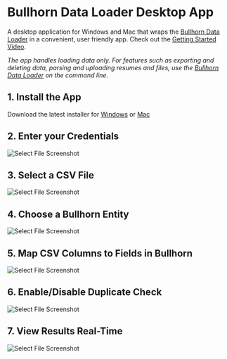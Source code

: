 # Bullhorn Data Loader Desktop App

A desktop application for Windows and Mac that wraps the [Bullhorn Data Loader](https://github.com/bullhorn/dataloader) in a convenient, user friendly app. Check out the [Getting Started Video](https://drive.google.com/file/d/1voimdi5vZOj7bmAU-WrGL2ht9C5oP8c1/view).
 
_The app handles loading data only. For features such as exporting and deleting data, parsing and uploading resumes and files, use the [Bullhorn Data Loader](https://github.com/bullhorn/dataloader) on the command line._

## 1. Install the App

Download the latest installer for
[Windows](https://github.com/bullhorn/dataloader-app/releases/download/v2.11.3/Bullhorn-Data-Loader-Setup-2.11.3.exe)
or [Mac](https://github.com/bullhorn/dataloader-app/releases/download/v2.11.3/Bullhorn-Data-Loader-2.11.3.dmg)

## 2. Enter your Credentials

![Select File Screenshot](images/credentials.png)

## 3. Select a CSV File

![Select File Screenshot](images/select-file.png)

## 4. Choose a Bullhorn Entity

![Select File Screenshot](images/choose-entity.png)

## 5. Map CSV Columns to Fields in Bullhorn

![Select File Screenshot](images/map-columns.png)

## 6. Enable/Disable Duplicate Check

![Select File Screenshot](images/duplicate-check.png)

## 7. View Results Real-Time

![Select File Screenshot](images/results.png)
